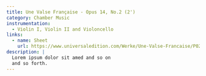 ```yaml
---
title: Une Valse Française - Opus 14, No.2 (2')
category: Chamber Music
instrumentation:
  - Violin I, Violin II and Violoncello
links:
  - name: Sheet
    url: https://www.universaledition.com/Werke/Une-Valse-Francaise/P0212295
description: |
  Lorem ipsum dolor sit amed and so on
  and so forth.
---
```

